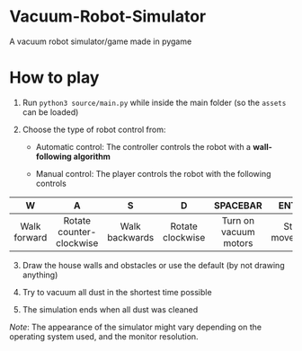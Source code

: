 # Vacuum-Robot-Simulator
A vacuum robot simulator/game made in pygame

# How to play

1. Run `python3 source/main.py` while inside the main folder (so the `assets` can be loaded)

2. Choose the type of robot control from:

    - Automatic control: The controller controls the robot with a **wall-following algorithm**

    - Manual control: The player controls the robot with the following controls

|       W      |             A            |        S       |         D        |        SPACEBAR       |     ENTER     |
|:------------:|:------------------------:|:--------------:|:----------------:|:---------------------:|:-------------:|
| Walk forward | Rotate counter-clockwise | Walk backwards | Rotate clockwise | Turn on vacuum motors | Stop movement |

3. Draw the house walls and obstacles or use the default (by not drawing anything)

4. Try to vacuum all dust in the shortest time possible

5. The simulation ends when all dust was cleaned


*Note*: The appearance of the simulator might vary depending on the operating system used, and the monitor resolution.
